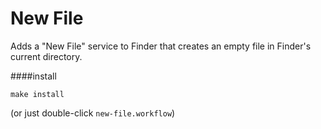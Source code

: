 New File
=====

Adds a "New File" service to Finder that creates an empty file in Finder's current directory.

####install

    make install

(or just double-click `new-file.workflow`)
